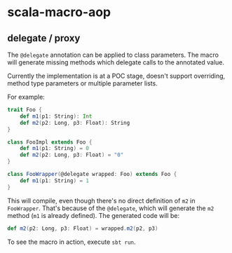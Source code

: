 scala-macro-aop
===============

delegate / proxy
----------------

The `@delegate` annotation can be applied to class parameters. The macro will generate missing methods which delegate
calls to the annotated value.

Currently the implementation is at a POC stage, doesn't support overriding, method type parameters or multiple
parameter lists.

For example:

````scala
trait Foo {
    def m1(p1: String): Int
    def m2(p2: Long, p3: Float): String
}

class FooImpl extends Foo {
    def m1(p1: String) = 0
    def m2(p2: Long, p3: Float) = "0"
}

class FooWrapper(@delegate wrapped: Foo) extends Foo {
    def m1(p1: String) = 1
}
````

This will compile, even though there's no direct definition of `m2` in `FooWrapper`. That's because of the `@delegate`,
which will generate the `m2` method (`m1` is already defined). The generated code will be:

````scala
def m2(p2: Long, p3: Float) = wrapped.m2(p2, p3)
````

To see the macro in action, execute `sbt run`.


